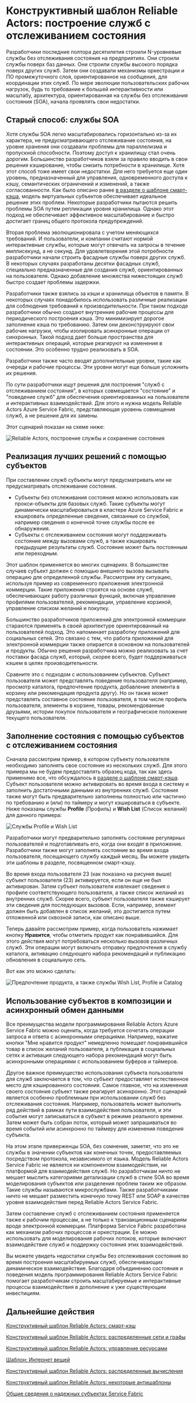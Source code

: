 
<properties
   pageTitle="Шаблон композиции службы с отслеживанием состояния | Microsoft Azure"
   description="Конструктивный шаблон Reliable Actors Service Fabric, в котором используются субъекты с отслеживанием состояния для поддержания состояния между вызовами служб, а также для кэширования предыдущих результатов работы служб."
   services="service-fabric"
   documentationCenter=".net"
   authors="vturecek"
   manager="timlt"
   editor=""/>

<tags
   ms.service="service-fabric"
   ms.devlang="dotnet"
   ms.topic="article"
   ms.tgt_pltfrm="NA"
   ms.workload="NA"
   ms.date="08/05/2015"
   ms.author="vturecek"/>

# Конструктивный шаблон Reliable Actors: построение служб с отслеживанием состояния

Разработчики последние полтора десятилетия строили N-уровневые службы без отслеживания состояния на предприятиях. Они строили службы поверх баз данных. Они строили службы высокого порядка поверх других служб. Затем они создавали механизмы оркестрации и ПО промежуточного слоя, ориентированное на сообщения, для координации этих служб. По мере эволюции пользовательских рабочих нагрузок, будь то требование к большей интерактивности или масштабу, архитектура, ориентированная на службы без отслеживания состояния (SOA), начала проявлять свои недостатки.

## Старый способ: службы SOA

Хотя службы SOA легко масштабировались горизонтально из-за их характера, не предусматривающего отслеживание состояния, на уровне хранения они создавали проблемы для параллелизма и пропускной способности. Поэтому доступ к хранилищу стал очень дорогим. Большинство разработчиков взяли за правило вводить в свои решения кэширование, чтобы снизить потребности в хранилище. Хотя этот способ тоже имеет свои недостатки. Для него требуется еще один уровень, предназначенный для управления, одновременного доступа к кэшу, семантических ограничений и изменений, а также согласованности. Как было описано ранее [в разделе о шаблоне смарт-кэша](service-fabric-reliable-actors-pattern-smart-cache.md), модель виртуальных субъектов обеспечивает идеальное решение этих проблем. Некоторые разработчики пытаются решить проблемы SOA путем репликации уровня хранилища. Однако этот подход не обеспечивает эффективное масштабирование и быстро достигает границ общего протокола предупреждений.

Вторая проблема эволюционировала с учетом меняющихся требований. И пользователи, и компании считают нормой интерактивные службы, которые могут отвечать на запросы в течение миллисекунд, а не секунд. Для удовлетворения этой потребности разработчики начали строить фасадные службы поверх других служб. В некоторых случаях разработаны десятки фасадных служб, специально предназначенные для создания служб, ориентированных на пользователя. Однако добавление множества нижестоящих служб быстро создает проблемы задержки.

Разработчики также взялись за кэши и хранилища объектов в памяти. В некоторых случаях понадобилось использовать различные реализации для соблюдения требований к производительности. При таком подходе разработчики обычно создают внутренние рабочие процессы для периодического построения кэша. Это минимизирует дорогое заполнение кэша по требованию. Затем они деконструируют свои рабочие нагрузки, чтобы изолировать асинхронные операции от синхронных. Такой подход дает больше пространства для интерактивных операций, которые реагируют на изменения в состоянии. Это особенно трудно реализовать в SOA.

Разработчики также часто вводят дополнительные уровни, такие как очереди и рабочие процессы. Эти уровни могут еще больше усложнить их решения.

По сути разработчики ищут решения для построения "служб с отслеживанием состояния", в которых совмещается "состояние" и "поведение служб" для обеспечения ориентированных на пользователя и интерактивных взаимодействий. Для этого и нужна модель Reliable Actors Azure Service Fabric, представляющая уровень совмещения служб, а не решение для их замены.

Этот сценарий показан на схеме ниже:

![Reliable Actors, построение службы и сохранение состояния][1]

## Реализация лучших решений с помощью субъектов

При составлении служб субъекты могут предусматривать или не предусматривать отслеживание состояния.

* Субъекты без отслеживания состояния можно использовать как прокси-объекты для базовых служб. Такие субъекты могут динамически масштабироваться в кластере Azure Service Fabric и кэшировать определенные сведения, связанные со службой, например сведения о конечной точке службы после ее обнаружения.
* Субъекты с отслеживанием состояния могут поддерживать состояние между вызовами служб, а также кэшировать предыдущие результаты служб. Состояние может быть постоянным или переходным.

Этот шаблон применяется во многих сценариях. В большинстве случаев субъект должен с помощью внешнего вызова вызывать операцию для определенной службы. Рассмотрим эту ситуацию, используя пример из современного приложения электронной коммерции. Такие приложения строятся на основе служб, обеспечивающих работу различных функций, включая управление профилями пользователей, рекомендации, управление корзиной, управление списком желаний и покупку.

Большинство разработчиков приложений для электронной коммерции стараются применять в своей архитектуре ориентированный на пользователей подход. Это напоминает разработку приложений для социальных сетей. Это связано с тем, что работа приложений для электронной коммерции также опирается в основном на пользователей и продукты. Обычно решения разработчика можно реализовать за счет поставки фасада служб, который, скорее всего, будет поддерживаться кэшем в целях производительности.

Сравните это с подходом с использованием субъектов. Субъект пользователя может представлять поведение пользователя (например, просмотр каталога, предпочтение продукта, добавление элемента в корзину или рекомендация продукта другу). Но он также может представлять составное состояние пользователя, в том числе профиль пользователя, элементы в корзине, товары, рекомендованные друзьями, истории покупок пользователя и географическое положение текущего пользователя.

## Заполнение состояния с помощью субъектов с отслеживанием состояния

Сначала рассмотрим пример, в котором субъекту пользователя необходимо заполнять свое состояние из нескольких служб. Для этого примера мы не будем предоставлять образец кода, так как здесь применимо все, что обсуждалось в [разделе о шаблоне смарт-кэша](service-fabric-reliable-actors-pattern-smart-cache.md). Субъект пользователя можно активировать во время входа в систему и заполнить достаточными данными из внутренних служб. Состояния также могут быть предварительно заполнены полностью или частично по требованию и (или) по таймеру и могут кэшироваться в субъекте. Ниже показаны службы **Profile** (Профиль) и **Wish List** (Список желаний) для данного примера:

![Службы Profile и Wish List][2]

Разработчики могут предварительно заполнять состояние регулярных пользователей и подготавливать его, когда они входят в приложение. Разработчики также могут заполнять состояние во время входа пользователя, посещающего службу каждый месяц. Вы можете увидеть эти шаблоны в разделе, посвященном смарт-кэшу.

Во время входа пользователя 23 (как показано на рисунке выше) субъект пользователя (23) активируется, если он еще не был активирован. Затем субъект пользователя извлекает сведения о профиле соответствующего пользователя, а также список желаний из внутренних служб. Скорее всего, субъект пользователя также кэширует эти сведения для последующих вызовов. Если, например, элемент должен быть добавлен в список желаний, это достигается путем отложенной или сквозной записи, как описано выше.

Теперь давайте рассмотрим пример, когда пользователь нажимает кнопку **Нравится**, чтобы отметить продукт как понравившийся. Для этого действия могут потребоваться несколько вызовов различных служб. Эти операции могут включать отправку предпочтения в службу каталога, активацию следующего набора рекомендаций и публикацию обновления в социальную сеть.

Вот как это можно сделать:

![Предпочтение продукта, а также службы Wish List, Profile и Catalog][3]

## Использование субъектов в композиции и асинхронный обмен данными
Все преимущества модели программирования Reliable Actors Azure Service Fabric можно оценить, когда требуется сочетать операции запроса и ответа с асинхронными операциями. Например, нажатие кнопки "Мне нравится продукт" немедленно помещает понравившийся товар в список желаний пользователя, а публикация в социальных сетях и активация следующего набора рекомендаций могут быть асинхронными операциями с использованием буферов и таймеров.

Другое важное преимущество использования субъекта пользователя для служб заключается в том, что субъект предоставляет естественное место для кэшированного состояния. Самое главное, что на изменения своего состояния субъект также реагирует асинхронно. Этот сценарий является особенно проблемным при использовании служб без отслеживания состояния. Например, пользователь может выполнить ряд действий в рамках пути взаимодействия пользователя, и эти события могут записываться в субъект в режиме реального времени. Затем может быть собран поток, который может запрашиваться во время событий или асинхронно по таймеру для изменения поведения субъекта.

На этом этапе приверженцы SOA, без сомнения, заметят, что это не службы в значении субъектов как конечных точек, предоставляемых посредством протокола, независимого от языка. Модель Reliable Actors Service Fabric не является ни компонентом взаимодействия, ни платформой для взаимодействия служб. Но разработчикам ничто не мешает мыслить категориями детализации служб в стиле SOA во время моделирования субъектов или разделения проблем таким же образом. Такие службы называются микрослужбами. Также разработчиками ничто не мешает разместить конечную точку REST или SOAP в качестве уровня взаимодействия перед Reliable Actors Service Fabric.

Затем составление служб с отслеживанием состояния применяется также к рабочим процессам, а не только к транзакционным сценариям вроде электронной коммерции. Платформа Service Fabric разработана как механизм рабочих процессов и оркестрации. Ее можно использовать для моделирования рабочих потоков, которые включают взаимодействие служб и поддержку состояния этих взаимодействий.

Вы можете увидеть недостатки службы без отслеживания состояния во время построения масштабируемых служб, обеспечивающих динамическое взаимодействие. Благодаря объединению состояния и поведения модель программирования Reliable Actors Service Fabric помогает разработчикам строить масштабируемые и интерактивные процессы взаимодействия в дополнение к уже существующим инвестициям.


## Дальнейшие действия

[Конструктивный шаблон Reliable Actors: смарт-кэш](service-fabric-reliable-actors-pattern-smart-cache.md)

[Конструктивный шаблон Reliable Actors: распределенные сети и графы](service-fabric-reliable-actors-pattern-distributed-networks-and-graphs.md)

[Конструктивный шаблон Reliable Actors: управление ресурсами](service-fabric-reliable-actors-pattern-resource-governance.md)

[Шаблон: Интернет вещей](service-fabric-reliable-actors-pattern-internet-of-things.md)

[Конструктивный шаблон Reliable Actors: распределенные вычисления](service-fabric-reliable-actors-pattern-distributed-computation.md)

[Конструктивный шаблон Reliable Actors: некоторые антишаблоны](service-fabric-reliable-actors-anti-patterns.md)

[Общие сведения о надежных субъектах Service Fabric](service-fabric-reliable-actors-introduction.md)


<!--Image references-->
[1]: ./media/service-fabric-reliable-actors-pattern-stateful-service-composition/stateful-service-composition-1.png
[2]: ./media/service-fabric-reliable-actors-pattern-stateful-service-composition/stateful-service-composition-2.png
[3]: ./media/service-fabric-reliable-actors-pattern-stateful-service-composition/stateful-service-composition-3.png

<!---HONumber=AcomDC_0121_2016-->